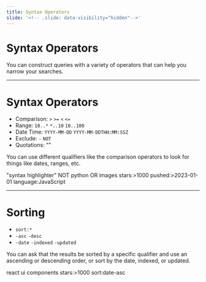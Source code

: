 ```yaml
---
title: Syntax Operators
slide: '<!-- .slide: data-visibility="hidden"-->'
---
```


<!-- .slide: data-state="layout-title" class="bg-dark"-->

# Syntax Operators

> >

You can construct queries with a variety of operators that can help you narrow your searches.

---

<!-- .slide: data-state="layout-code-list" -->

# Syntax Operators

- Comparison: `>` `>=` `<` `<=`
- Range: `10..*` `*..10` `10..100`
- Date Time: `YYYY-MM-DD` `YYYY-MM-DDTHH:MM:SSZ`
- Exclude: `-` `NOT`
- Quotations: ""

> >

You can use different qualifiers like the comparison operators to look for things like dates, ranges, etc.

"syntax highlighter" NOT python OR images stars:>1000 pushed:>2023-01-01 language:JavaScript

---

<!-- .slide: data-state="layout-code-list" -->

# Sorting

- `sort:*`
- `-asc` `-desc`
- `-date` `-indexed` `-updated`

> >

You can ask that the results be sorted by a specific qualifier and use an ascending or descending order, or sort by the date, indexed, or updated.

react ui components stars:>1000 sort:date-asc
